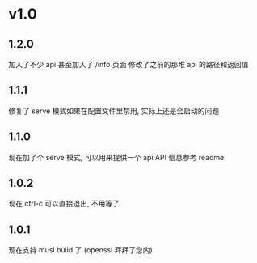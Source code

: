 # v1.0

## 1.2.0

加入了不少 api
甚至加入了 /info 页面
修改了之前的那堆 api 的路径和返回值

## 1.1.1

修复了 serve 模式如果在配置文件里禁用, 实际上还是会启动的问题

## 1.1.0

现在加了个 serve 模式, 可以用来提供一个 api
API 信息参考 readme

## 1.0.2

现在 ctrl-c 可以直接退出, 不用等了

## 1.0.1

现在支持 musl build 了 (openssl 拜拜了您内)
